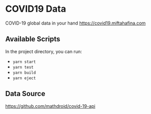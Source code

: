 # COVID19 Data
COVID-19 global data in your hand 
https://covid19.miftahafina.com

## Available Scripts
In the project directory, you can run:

- `yarn start`
- `yarn test`
- `yarn build`
- `yarn eject`

## Data Source
https://github.com/mathdroid/covid-19-api

